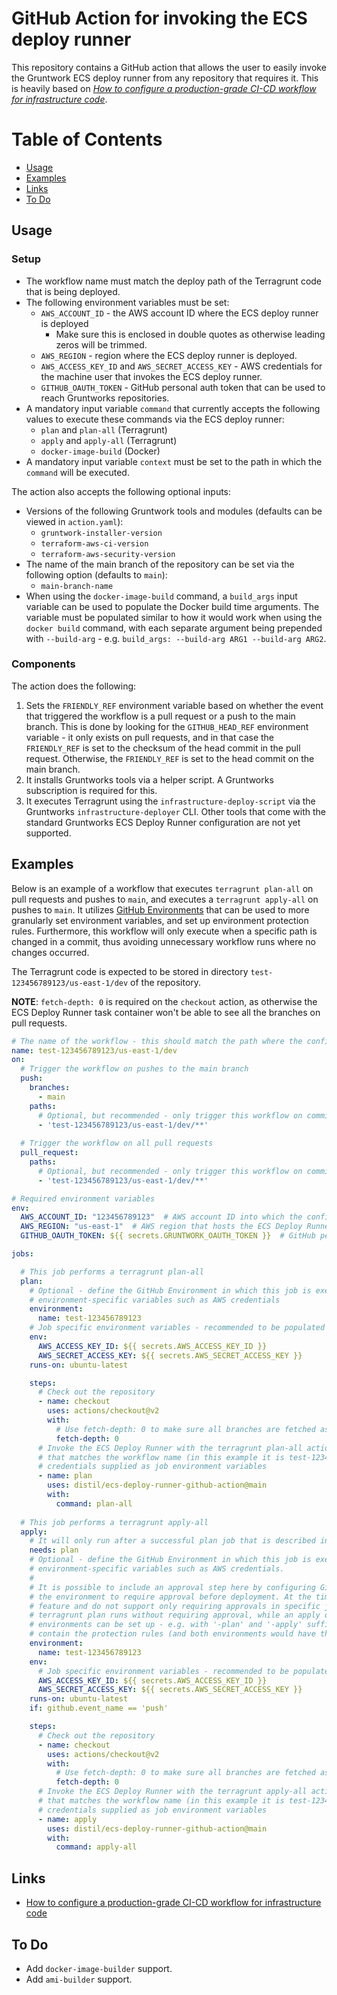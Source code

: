 # GitHub Action for invoking the ECS deploy runner

This repository contains a GitHub action that allows the user to easily invoke the Gruntwork ECS deploy runner from any
repository that requires it. This is heavily based on
[*How to configure a production-grade CI-CD workflow for infrastructure code*](https://gruntwork.io/guides/automations/how-to-configure-a-production-grade-ci-cd-setup-for-apps-and-infrastructure-code/).

# Table of Contents

- [Usage](#usage)
- [Examples](#examples)
- [Links](#links)
- [To Do](#to-do)

## Usage

### Setup

- The workflow name must match the deploy path of the Terragrunt code that is being deployed.
- The following environment variables must be set:
  - `AWS_ACCOUNT_ID` - the AWS account ID where the ECS deploy runner is deployed
    - Make sure this is enclosed in double quotes as otherwise leading zeros will be trimmed.
  - `AWS_REGION` - region where the ECS deploy runner is deployed.
  - `AWS_ACCESS_KEY_ID` and `AWS_SECRET_ACCESS_KEY` - AWS credentials for the machine user that invokes the ECS deploy
    runner.
  - `GITHUB_OAUTH_TOKEN` - GitHub personal auth token that can be used to reach Gruntworks repositories.
- A mandatory input variable `command` that currently accepts the following values to execute these commands via the
  ECS deploy runner:
  - `plan` and `plan-all` (Terragrunt)
  - `apply` and `apply-all` (Terragrunt)
  - `docker-image-build` (Docker)
- A mandatory input variable `context` must be set to the path in which the `command` will be executed.

The action also accepts the following optional inputs:

- Versions of the following Gruntwork tools and modules (defaults can be viewed in `action.yaml`):
  - `gruntwork-installer-version`
  - `terraform-aws-ci-version`
  - `terraform-aws-security-version`
- The name of the main branch of the repository can be set via the following option (defaults to `main`):
  - `main-branch-name`
- When using the `docker-image-build` command, a `build_args` input variable can be used to populate the Docker build
  time arguments. The variable must be populated similar to how it would work when using the `docker build` command,
  with each separate argument being prepended with `--build-arg` - e.g. `build_args: --build-arg ARG1 --build-arg ARG2`.

### Components

The action does the following:

1. Sets the `FRIENDLY_REF` environment variable based on whether the event that triggered the workflow is a pull request
   or a push to the main branch. This is done by looking for the `GITHUB_HEAD_REF` environment variable - it only exists
   on pull requests, and in that case the `FRIENDLY_REF` is set to the checksum of the head commit in the pull request.
   Otherwise, the `FRIENDLY_REF` is set to the head commit on the main branch.
2. It installs Gruntworks tools via a helper script. A Gruntworks subscription is required for this.
3. It executes Terragrunt using the `infrastructure-deploy-script` via the Gruntworks `infrastructure-deployer` CLI.
   Other tools that come with the standard Gruntworks ECS Deploy Runner configuration are not yet supported.

## Examples

Below is an example of a workflow that executes `terragrunt plan-all` on pull requests and pushes to `main`, and 
executes a `terragrunt apply-all` on pushes to `main`. It utilizes [GitHub Environments](https://docs.github.com/en/actions/reference/environments)
that can be used to more granularly set environment variables, and set up environment protection rules. Furthermore,
this workflow will only execute when a specific path is changed in a commit, thus avoiding unnecessary workflow runs
where no changes occurred.

The Terragrunt code is expected to be stored in directory `test-123456789123/us-east-1/dev` of the repository.

**NOTE**: `fetch-depth: 0` is required on the `checkout` action, as otherwise the ECS Deploy Runner task container
won't be able to see all the branches on pull requests.

```yaml
# The name of the workflow - this should match the path where the configuration to be deployed is kept
name: test-123456789123/us-east-1/dev
on:
  # Trigger the workflow on pushes to the main branch
  push:
    branches:
      - main
    paths:
      # Optional, but recommended - only trigger this workflow on commits to this path
      - 'test-123456789123/us-east-1/dev/**'
  
  # Trigger the workflow on all pull requests
  pull_request:
    paths:
      # Optional, but recommended - only trigger this workflow on commits to this path
      - 'test-123456789123/us-east-1/dev/**'

# Required environment variables
env:
  AWS_ACCOUNT_ID: "123456789123"  # AWS account ID into which the configuration is being deployed
  AWS_REGION: "us-east-1"  # AWS region that hosts the ECS Deploy Runner
  GITHUB_OAUTH_TOKEN: ${{ secrets.GRUNTWORK_OAUTH_TOKEN }}  # GitHub personal access token with access to Gruntwork

jobs:

  # This job performs a terragrunt plan-all
  plan:
    # Optional - define the GitHub Environment in which this job is executed. This is useful for things such as setting
    # environment-specific variables such as AWS credentials
    environment:  
      name: test-123456789123
    # Job specific environment variables - recommended to be populated from the GitHub environment assigned to the job
    env:
      AWS_ACCESS_KEY_ID: ${{ secrets.AWS_ACCESS_KEY_ID }}
      AWS_SECRET_ACCESS_KEY: ${{ secrets.AWS_SECRET_ACCESS_KEY }}
    runs-on: ubuntu-latest

    steps:
      # Check out the repository
      - name: checkout
        uses: actions/checkout@v2
        with:
          # Use fetch-depth: 0 to make sure all branches are fetched as they must be visible to the ECS Deploy Runner
          fetch-depth: 0
      # Invoke the ECS Deploy Runner with the terragrunt plan-all action. The command will be invoked from the path
      # that matches the workflow name (in this example it is test-123456789123/us-east-1/dev), and using the AWS
      # credentials supplied as job environment variables
      - name: plan
        uses: distil/ecs-deploy-runner-github-action@main
        with:
          command: plan-all
  
  # This job performs a terragrunt apply-all
  apply:
    # It will only run after a successful plan job that is described in the previous section
    needs: plan
    # Optional - define the GitHub Environment in which this job is executed. This is useful for things such as setting
    # environment-specific variables such as AWS credentials.
    #
    # It is possible to include an approval step here by configuring GitHub Environment protection rules, and setting
    # the environment to require approval before deployment. At the time of writing this GitHub Environments are a beta
    # feature and do not support only requiring approvals in specific jobs, so to achieve a worflow run where a
    # terragrunt plan runs without requiring approval, while an apply does need to be approved, two separate
    # environments can be set up - e.g. with '-plan' and '-apply' suffixes, and only the '-apply' environment could
    # contain the protection rules (and both environments would have the same secrets defined).
    environment:
      name: test-123456789123
    env:
      # Job specific environment variables - recommended to be populated from the GitHub environment assigned to the job
      AWS_ACCESS_KEY_ID: ${{ secrets.AWS_ACCESS_KEY_ID }}
      AWS_SECRET_ACCESS_KEY: ${{ secrets.AWS_SECRET_ACCESS_KEY }}
    runs-on: ubuntu-latest
    if: github.event_name == 'push'

    steps:
      # Check out the repository
      - name: checkout
        uses: actions/checkout@v2
        with:
          # Use fetch-depth: 0 to make sure all branches are fetched as they must be visible to the ECS Deploy Runner
          fetch-depth: 0
      # Invoke the ECS Deploy Runner with the terragrunt apply-all action. The command will be invoked from the path
      # that matches the workflow name (in this example it is test-123456789123/us-east-1/dev), and using the AWS
      # credentials supplied as job environment variables
      - name: apply
        uses: distil/ecs-deploy-runner-github-action@main
        with:
          command: apply-all
```

## Links

- [How to configure a production-grade CI-CD workflow for infrastructure code](https://gruntwork.io/guides/automations/how-to-configure-a-production-grade-ci-cd-setup-for-apps-and-infrastructure-code/)

## To Do

- Add `docker-image-builder` support.
- Add `ami-builder` support.
